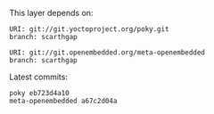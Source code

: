 This layer depends on:

    URI: git://git.yoctoproject.org/poky.git
    branch: scarthgap

    URI: git://git.openembedded.org/meta-openembedded
    branch: scarthgap

Latest commits:

    poky eb723d4a10
    meta-openembedded a67c2d04a
